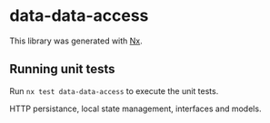 # data-data-access

This library was generated with [Nx](https://nx.dev).

## Running unit tests

Run `nx test data-data-access` to execute the unit tests.

HTTP persistance, local state management, interfaces and models.
